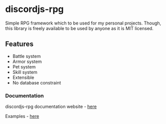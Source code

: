 # discordjs-rpg
Simple RPG framework which to be used for my personal projects. Though, this
library is freely available to be used by anyone as it is MIT licensed.

## Features
- Battle system
- Armor system
- Pet system
- Skill system
- Extensible
- No database constraint


### Documentation
discordjs-rpg documentation website -
[here](https://discordjs-rpg.vercel.app/index.html)

Examples - [here](./src/test/)
